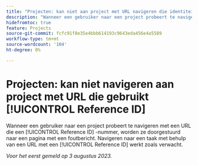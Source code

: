 ```yaml
---
title: "Projecten: kan niet aan project met URL navigeren die identiteitskaart van de Verwijzing gebruikt"
description: "Wanneer een gebruiker naar een project probeert te navigeren met behulp van een URL die een referentie-id-nummer bevat, worden deze doorgestuurd naar een pagina met een foutbericht. Het navigeren aan een taak die URl met een identiteitskaart van de Verwijzing gebruikt werkt zoals verwacht."
hidefromtoc: true
feature: Projects
source-git-commit: fcfc91f8e35e4bbb614193c9643eda456e4a5589
workflow-type: tm+mt
source-wordcount: '104'
ht-degree: 0%

---
```



# Projecten: kan niet navigeren aan project met URL die gebruikt [!UICONTROL Reference ID]

Wanneer een gebruiker naar een project probeert te navigeren met een URL die een [!UICONTROL Reference ID] -nummer, worden ze doorgestuurd naar een pagina met een foutbericht. Navigeren naar een taak met behulp van een URL met een [!UICONTROL Reference ID] werkt zoals verwacht.

_Voor het eerst gemeld op 3 augustus 2023._

